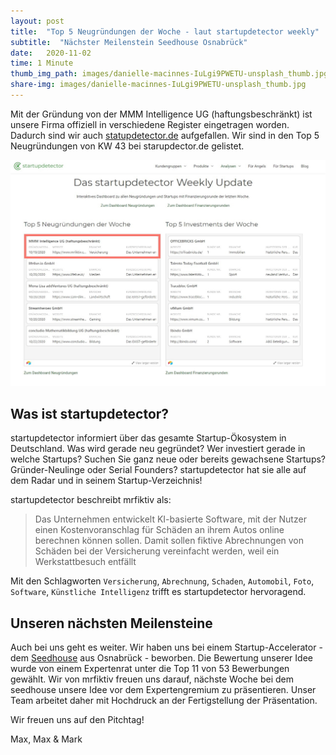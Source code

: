 ```yaml
---
layout: post
title:  "Top 5 Neugründungen der Woche - laut startupdetector weekly"
subtitle:  "Nächster Meilenstein Seedhouse Osnabrück"
date:   2020-11-02
time: 1 Minute
thumb_img_path: images/danielle-macinnes-IuLgi9PWETU-unsplash_thumb.jpg
share-img: images/danielle-macinnes-IuLgi9PWETU-unsplash_thumb.jpg
---
```


Mit der Gründung von der MMM Intelligence UG (haftungsbeschränkt) ist unsere Firma offiziell in verschiedene Register eingetragen worden. 
Dadurch sind wir auch [statupdetector.de](https://www.startupdetector.de/weekly-update/43/) aufgefallen. 
Wir sind in den Top 5 Neugründungen von KW 43 bei starupdector.de gelistet.

[![Screenshot startupdetector.de kw 43](/images/posts/2020-11-02-mrfiktiv-top-5-neugruendung-der-woche-statupdetector-de/Screenshot_2020-11-02.jpg)](https://www.startupdetector.de/weekly-update/43/)

## Was ist startupdetector?

startupdetector informiert über das gesamte Startup-Ökosystem in Deutschland.
Was wird gerade neu gegründet?
Wer investiert gerade in welche Startups?
Suchen Sie ganz neue oder bereits gewachsene Startups?
Gründer-Neulinge oder Serial Founders?
startupdetector hat sie alle auf dem Radar und in seinem Startup-Verzeichnis!

startupdetector beschreibt mrfiktiv als:

> Das Unternehmen entwickelt KI-basierte Software, mit der Nutzer einen Kostenvoranschlag für Schäden an ihrem Autos online berechnen können sollen. Damit sollen fiktive Abrechnungen von Schäden bei der Versicherung vereinfacht werden, weil ein Werkstattbesuch entfällt

Mit den Schlagworten `Versicherung`, `Abrechnung`, `Schaden`, `Automobil`, `Foto`, `Software`, `Künstliche Intelligenz` trifft es startupdetector hervoragend.

## Unseren nächsten Meilensteine

Auch bei uns geht es weiter. 
Wir haben uns bei einem Startup-Accelerator - dem [Seedhouse](https://www.seedhouse.de/) aus Osnabrück - beworben.
Die Bewertung unserer Idee wurde von einem Expertenrat unter die Top 11 von 53 Bewerbungen gewählt.
Wir von mrfiktiv freuen uns darauf, nächste Woche bei dem seedhouse unsere Idee vor dem Expertengremium zu präsentieren.
Unser Team arbeitet daher mit Hochdruck an der Fertigstellung der Präsentation.

Wir freuen uns auf den Pitchtag!

Max, Max & Mark

